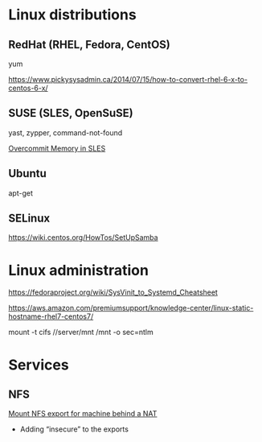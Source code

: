 # Linux distributions

## RedHat (RHEL, Fedora, CentOS)

yum

https://www.pickysysadmin.ca/2014/07/15/how-to-convert-rhel-6-x-to-centos-6-x/

## SUSE (SLES, OpenSuSE)

yast, zypper, command-not-found

[Overcommit Memory in SLES](https://www.novell.com/support/kb/doc.php?id=7002775)

## Ubuntu

apt-get

## SELinux

https://wiki.centos.org/HowTos/SetUpSamba




# Linux administration

https://fedoraproject.org/wiki/SysVinit_to_Systemd_Cheatsheet

https://aws.amazon.com/premiumsupport/knowledge-center/linux-static-hostname-rhel7-centos7/

mount -t cifs //server/mnt /mnt -o sec=ntlm




# Services

## NFS

[Mount NFS export for machine behind a NAT](https://blog.bigon.be/2013/02/08/mount-nfs-export-for-machine-behind-a-nat/)
- Adding “insecure” to the exports

